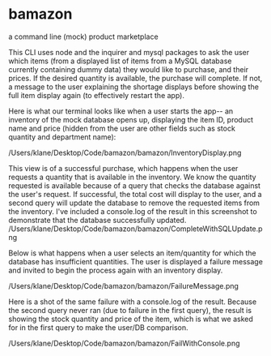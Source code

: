 # **bamazon**
a command line (mock) product marketplace

This CLI uses node and the inquirer and mysql packages to ask the user which items (from a displayed list of items from a MySQL database currently containing dummy data) they would like to purchase, and their prices. If the desired quantity is available, the purchase will complete. If not, a message to the user explaining the shortage displays before showing the full item display again (to effectively restart the app). 

Here is what our terminal looks like when a user starts the app-- an inventory of the mock database opens up, displaying the item ID, product name and price (hidden from the user are other fields such as stock quantity and department name):

/Users/klane/Desktop/Code/bamazon/bamazon/InventoryDisplay.png

This view is of a successful purchase, which happens when the user requests a quantity that is available in the inventory. We know the quantity requested is available because of a query that checks the database against the user's request. If successful, the total cost will display to the user, and a second query will update the database to remove the requested items from the inventory. I've included a console.log of the result in this screenshot to demonstrate that the database successfully updated. 
/Users/klane/Desktop/Code/bamazon/bamazon/CompleteWithSQLUpdate.png

Below is what happens when a user selects an item/quantity for which the database has insufficient quantities. The user is displayed a failure message and invited to begin the process again with an inventory display. 

/Users/klane/Desktop/Code/bamazon/bamazon/FailureMessage.png

Here is a shot of the same failure with a console.log of the result. Because the second query never ran (due to failure in the first query), the result is showing the stock quantity and price of the item, which is what we asked for in the first query to make the user/DB comparison.

/Users/klane/Desktop/Code/bamazon/bamazon/FailWithConsole.png
